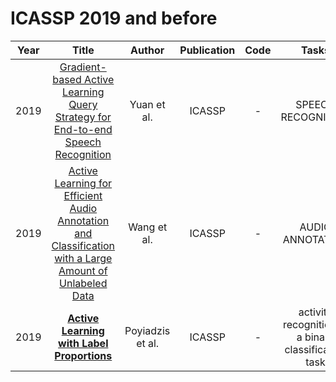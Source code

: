 # ICASSP 2019 and before

| Year |                                                       Title                                                       |   Author    | Publication | Code | Tasks | Notes | Datasets| Notions |
|:----:|:-----------------------------------------------------------------------------------------------------------------:|:-----------:|:-----------:|:----:|:----:|:-----:|:-----:|:-----:|
| 2019 |             [Gradient-based Active Learning Query Strategy for End-to-end Speech Recognition](https://ieeexplore.ieee.org/document/8683089)             |   Yuan et al.    |   ICASSP    |  -   |   SPEECH RECOGNITION   |  `Influence`, `DNNs`, `None`, `Tra`, `Hard`     |  TIMIT, CHiME3    |      |
| 2019 | [Active Learning for Efficient Audio Annotation and Classification with a Large Amount of Unlabeled Data](https://ieeexplore.ieee.org/document/8683063) |   Wang et al.    |   ICASSP    |  -   |   AUDIO ANNOTATION   |      `hybrid`, `DNNs`, `None`, `PT+FT`, `Hard` | YouTube-8M     |      |
| 2019 |                                 [**Active Learning with Label Proportions**](https://ieeexplore.ieee.org/document/8682748)                                  | Poyiadzis et al. |   ICASSP    |  -   |   activity recognition to a binary classification task    | `hybrid`, `DNNs`, `None`, `Tra`, `Hard`      |   HAR Dataset    |      |
